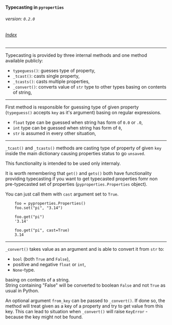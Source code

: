 #### Typecasting in ```pyroperties```
###### _version: ```0.2.0```_

###### [Index](index.mdown)
----


Typecasting is provided by three internal methods and one method available publicly:  


*   ```typeguess()```: guesses type of property,
*   ```_tcast()```: casts single property,
*   ```_tcasts()```: casts multiple properties,
*   ```_convert()```: converts value of ```str``` type to other types basing on contents of string,


----


First method is responsible for guessing type of given property (```typeguess()``` accepts ```key``` as it's argument) 
basing on regular expressions. 


*   ```float``` type can be guessed when string has form of ```0.0``` or ```.0```,
*   ```int``` type can be guessed when string has form of ```0```,
*   ```str``` is assumed in every other situation,


----


```_tcast()``` and ```_tcasts()``` methods are casting type of property of given ```key``` inside the main dictionary causing properties status to go ```unsaved```.


This functionality is intended to be used only internaly.


It is worth remembering that  ```get()``` and ```gets()``` both have functionality providing typecasting if you want to get typecasted 
properties fomr non pre-typecasted set of properties (```pyproperties.Properties``` object). 

You can just call them with ```cast``` argument set to ```True```.  


        foo = pyproperties.Properties()
        foo.set("pi", "3.14")

        foo.get("pi")
        '3.14'

        foo.get("pi", cast=True)
        3.14


----

```_convert()``` takes value as an argument and is able to convert it from ```str``` to: 

*   ```bool``` (both ```True``` and ```False```), 
*   positive and negative ```float``` or ```int```,
*   ```None```-type.

basing on contents of a string.  
String containing "False" will be converted to boolean ```False``` and not ```True``` as usual in Python.  

An optional argument ```from_key``` can be passed to ```_convert()```. If done so, the method will treat given as a key of a property and 
try to get value from this key. This can lead to situation when ```_convert()``` will raise ```KeyError``` - because the key might not be found.
